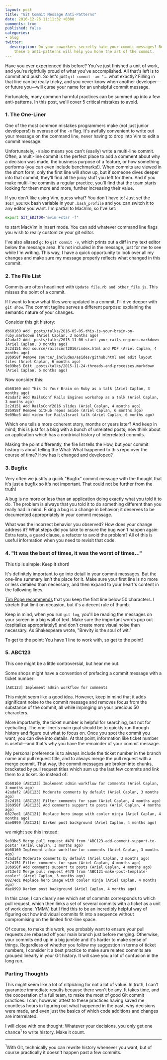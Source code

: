 ```yaml
---
layout: post
title: "Git Commit Message Anti-Patterns"
date: 2016-12-26 11:11:32 +0300
comments: true
published: false
categories:
- blog
twitter:
  description: Do your coworkers secretly hate your commit messages? Recognizing
    these 5 anti-patterns will help you hone the art of the commit.
---
```


Have you ever experienced this before?  You've just finished a unit of work, and
you're rightfully proud of what you've accomplished.  All that's left is to
commit and push.  So let's just `git commit -am "`... what exactly?  Filling in
that line can be really tricky, and you never know when another developer—or
future you—will curse your name for an unhelpful commit message.

Fortunately, many common harmful practices can be summed up into a few
anti-patterns.  In this post, we'll cover 5 critical mistakes to avoid.

<!-- more -->

### 1. The One-Liner

One of the most common mistakes programmers make (not just junior developers!)
is overuse of the `-m` flag.  It's awfully convenient to write out your message
on the command line, never having to drop into Vim to edit a commit message.

Unfortunately, `-m` also means you can't (easily) write a multi-line commit.
Often, a multi-line commit is the perfect place to add a comment about why a
decision was made, the business purpose of a feature, or how something performs
(you can even include benchmarks!).  When commits are viewed in the short form,
only the first line will show up, but if someone dives deeper into that commit,
they'll find all the juicy stuff you left for them.  And if you make multi-line
commits a regular practice, you'll find that the team starts looking for them
more and more, further increasing their value.

If you don't like using Vim, guess what?  You don't have to!  Just set the
`$GIT_EDITOR` bash variable in your `.bash_profile` and you can switch it to
any editor you want.  I'm partial to MacVim, so I've set:

```sh
export GIT_EDITOR="mvim +star -f"
```

to start MacVim in Insert mode.  You can add whatever command line flags you
wish to really customize your git editor.

I've also aliased `gc` to `git commit -v`, which prints out a diff in my text
editor below the message area.  It's not included in the message, just for me to
see while I'm writing.  This way, I have a quick opportunity to look over all my
changes and make sure my message properly reflects what changed in this commit.

### 2. The File List

Commits are often headlined with `Update file.rb and other_file.js`.  This
misses the point of a commit.

If I want to know what files were updated in a commit, I'll dive deeper with
`git show`.  The commit tagline serves a different purpose: explaining the
semantic nature of your changes.

Consider this git history:

```
db68160 Add _posts/talks/2016-05-05-this-is-your-brain-on-ruby.markdown (Ariel Caplan, 3 months ago)
42adaf2 Add _posts/talks/2015-11-06-start-your-rails-engines.markdown (Ariel Caplan, 3 months ago)
2c2d151 Add source/railsconf2016/index.html and PDF (Ariel Caplan, 4 months ago)
28b958f Remove source/_includes/asides/github.html and edit layout files (Ariel Caplan, 6 months ago)
9e09be5 Edit _posts/talks/2015-11-24-threads-and-processes.markdown (Ariel Caplan, 6 months ago)
```

Now consider this:

```
db68160 Add This Is Your Brain on Ruby as a talk (Ariel Caplan, 3 months ago)
42adaf2 Add RailsConf Rails Engines workshop as a talk (Ariel Caplan, 3 months ago)
2c2d151 Add RailsConf2016 slides (Ariel Caplan, 4 months ago)
28b958f Remove GitHub repos aside (Ariel Caplan, 6 months ago)
9e09be5 Add video for RailsIsrael talk (Ariel Caplan, 6 months ago)
```

Which one tells a more coherent story, months or years later?  And keep in mind,
this is just for a blog with a bunch of unrelated posts; now think about an
application which has a nontrivial history of interrelated commits.

Making the point differently, the file list tells the How, but your commit
history is about telling the What: What happened to this repo over the course of
time?  How has it changed and developed?

### 3. Bugfix

Very often we justify a quick "Bugfix" commit message with the thought that it's
just a bugfix so it's not important.  That could not be further from the truth!

A bug is no more or less than an application doing exactly what you told it to
do.  The problem is always that you told it to do something different than you
really had in mind.  Fixing a bug is a change in behavior; it deserves to be
documented appropriately in your commit message.

What was the incorrect behavior you observed?  How does your change address it?
What steps did you take to ensure the bug won't happen again: Extra tests, a
guard clause, a refactor to avoid the problem?  All of this is useful
information when you need to revisit that code.

### 4. "It was the best of times, it was the worst of times..."

This tip is simple: Keep it short!

It's definitely important to go into detail in your commit messages.  But the
one-line summary isn't the place for it.  Make sure your first line is no more
or less detailed than necessary, and then expand to your heart's content in the
following lines.

[Tim Pope recommends][Tim Pope recommends] that you keep the first line below 50
characters.  I stretch that limit on occasion, but it's a decent rule of thumb.

Keep in mind, when you run `git log`, you'll be reading the messages on your
screen in a big wall of text.  Make sure the important words pop out (capitalize
appropriately!) and don't create more visual noise than necessary.  As
Shakespeare wrote, "Brevity is the soul of wit."

To get to the point: You have 1 line to work with, so get to the point!

### 5. ABC123

This one might be a little controversial, but hear me out.

Some shops might have a convention of prefacing a commit message with a ticket
number:

```
[ABC123] Implement admin workflow for comments
```

This might seem like a good idea.  However, keep in mind that it adds
significant noise to the commit message and removes focus from the substance of
the commit, all while impinging on your precious 50 characters.

More importantly, the ticket number is helpful for searching, but not for
eyeballing.  The one-liner's main goal should be to quickly run through history
and figure out what to focus on.  Once you spot the commit you want, you can
dive into details.  At that point, information like ticket number is useful—and
that's why you have the remainder of your commit message.

My personal preference is to always include the ticket number in the branch name
and pull request title, and to always merge the pull request with a merge
commit.  That way, the commit messages are broken into chunks, bracketed by pull
request titles which sum up the last few commits and link them to a ticket.  So
instead of:

```
db68160 [ABC123] Implement admin workflow for comments (Ariel Caplan, 3 months ago)
42adaf2 [ABC123] Moderate comments by default (Ariel Caplan, 3 months ago)
2c2d151 [ABC123] Filter comments for spam (Ariel Caplan, 4 months ago)
28b958f [ABC123] Add comments support to posts (Ariel Caplan, 4 months ago)
0827ed1 [ABC121] Replace hero image with cooler ninja (Ariel Caplan, 4 months ago)
dae8999 [ABC121] Darken post background (Ariel Caplan, 4 months ago)
```

we might see this instead:

```
9e09be5 Merge pull request #478 from 'ABC123-add-comment-support-to-posts' (Ariel Caplan, 3 months ago)
db68160 Implement admin workflow for comments (Ariel Caplan, 3 months ago)
42adaf2 Moderate comments by default (Ariel Caplan, 3 months ago)
2c2d151 Filter comments for spam (Ariel Caplan, 4 months ago)
28b958f Add comments support to posts (Ariel Caplan, 4 months ago)
a713ef2 Merge pull request #478 from 'ABC121-make-post-template-cooler' (Ariel Caplan, 3 months ago)
0827ed1 Replace hero image with cooler ninja (Ariel Caplan, 4 months ago)
dae8999 Darken post background (Ariel Caplan, 4 months ago)
```

In this case, I can clearly see which set of commits corresponds to which pull
request, which then links a set of several commits with a ticket as a unit of
work done.  YMMV, but I find this to be an incredibly helpful way of figuring
out how individual commits fit into a sequence without compromising on the
limited first-line space.

Of course, to make this work, you probably want to ensure your pull requests are
rebased off your main branch just before merging. Otherwise, your commits end up
in a big jumble and it's harder to make sense of things. Regardless of whether
you follow my suggestion in terms of ticket numbers, I consider it a best
practice to make sure related commits are grouped linearly in your Git history.
It will save you a lot of confusion in the long run.

### Parting Thoughts

This might seem like a lot of nitpicking for not a lot of value. In truth, I
can't guarantee immediate results because there won't be any. It takes time, and
the cooperation of a full team, to make the most of good Git commit practices.
I can, however, attest to these practices having saved me countless hours in
figuring out what happened in the past, why decisions were made, and even just
the basics of which code additions and changes are interrelated.

I will close with one thought: Whatever your decisions, you only get one
chance<sup>1</sup> to write history. Make it count.

<hr />

<sup>1</sup>With Git, technically you can rewrite history whenever you want, but of
course practically it doesn't happen past a few commits.

[Tim Pope recommends]: http://tbaggery.com/2008/04/19/a-note-about-git-commit-messages.html
